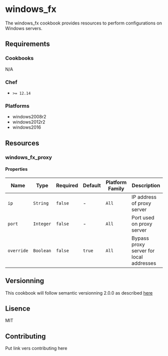 # windows_fx
The windows_fx cookbook provides resources to perform configurations on Windows servers.
## Requirements
### Cookbooks
N/A

### Chef
* `>= 12.14`

### Platforms
* windows2008r2
* windows2012r2
* windows2016

## Resources
### windows_fx_proxy

#### Properties

| Name | Type | Required | Default | Platform Family | Description |
| ---- | ---- | -------- | ------- | --------------- | ----------- |
| `ip` | `String` | `false` | - | `All` | IP address of proxy server |
| `port` | `Integer` | `false` | - | `All` | Port used on proxy server |
| `override` | `Boolean` | `false` | `true` | `All` | Bypass proxy server for local addresses |

## Versionning
This cookbook will follow semantic versionning 2.0.0 as described [here](https://semver.org/)

## Lisence
MIT

## Contributing
Put link vers contributing here
